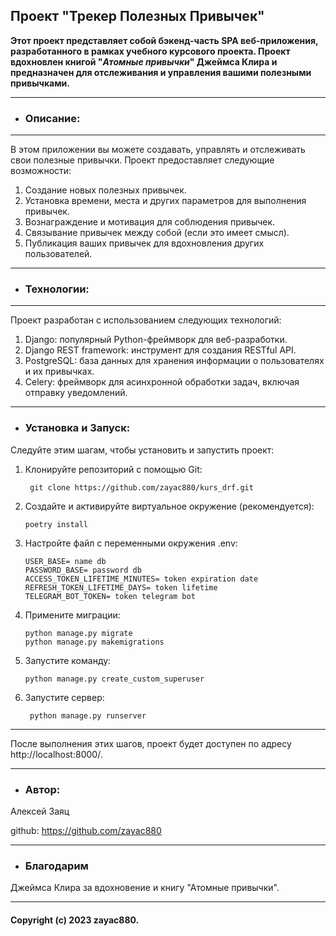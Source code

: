 ## Проект "Трекер Полезных Привычек"


**Этот проект представляет собой бэкенд-часть SPA веб-приложения, разработанного в рамках учебного курсового проекта. Проект вдохновлен книгой "_Атомные привычки_" Джеймса Клира и предназначен для отслеживания и управления вашими полезными привычками.**

***
* ### **Описание:**
***

В этом приложении вы можете создавать, управлять и отслеживать свои полезные привычки. Проект предоставляет следующие возможности:
 
1. Создание новых полезных привычек.
2. Установка времени, места и других параметров для выполнения привычек.
3. Вознаграждение и мотивация для соблюдения привычек.
4. Связывание привычек между собой (если это имеет смысл).
5. Публикация ваших привычек для вдохновления других пользователей.

***
* ### **Технологии:**
***

Проект разработан с использованием следующих технологий:

1. Django: популярный Python-фреймворк для веб-разработки.
2. Django REST framework: инструмент для создания RESTful API.
3. PostgreSQL: база данных для хранения информации о пользователях и их привычках.
4. Celery: фреймворк для асинхронной обработки задач, включая отправку уведомлений.

***
* ### **Установка и Запуск:**
Следуйте этим шагам, чтобы установить и запустить проект:
1. Клонируйте репозиторий с помощью Git:
 
        git clone https://github.com/zayac880/kurs_drf.git

2. Создайте и активируйте виртуальное окружение (рекомендуется):

       poetry install

3. Настройте файл с переменными окружения .env:

       USER_BASE= name db
       PASSWORD_BASE= password db
       ACCESS_TOKEN_LIFETIME_MINUTES= token expiration date
       REFRESH_TOKEN_LIFETIME_DAYS= token lifetime
       TELEGRAM_BOT_TOKEN= token telegram bot

4. Примените миграции:
 
       python manage.py migrate
       python manage.py makemigrations
 
5. Запустите команду:
      
       python manage.py create_custom_superuser    

6. Запустите сервер:

        python manage.py runserver
***
После выполнения этих шагов, проект будет доступен по адресу http://localhost:8000/.
***

* ### **Автор:**
Алексей Заяц  

github: https://github.com/zayac880
***

* ### **Благодарим**

Джеймса Клира за вдохновение и книгу "Атомные привычки".

***
#### Copyright (c) 2023 zayac880.